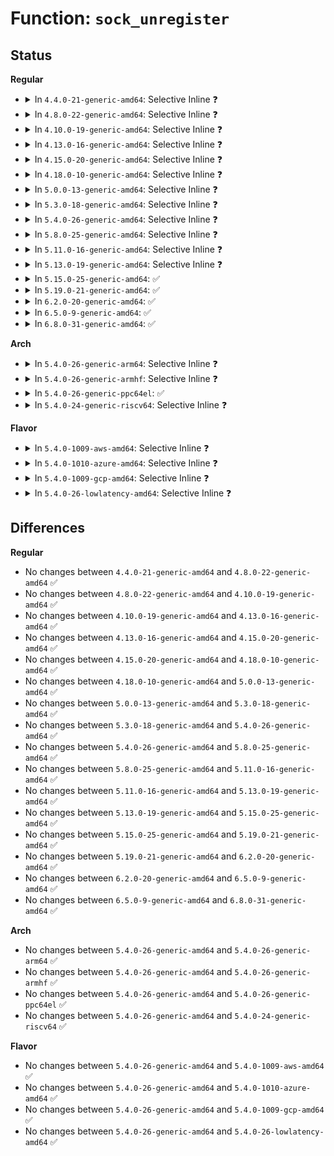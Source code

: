 # Function: <code>sock_unregister</code>

## Status
<b>Regular</b>
<ul>
<li>
<details>
<summary>In <code>4.4.0-21-generic-amd64</code>: Selective Inline ❓</summary>

```c
void sock_unregister(int family)
```

```json
{
  "name": "sock_unregister",
  "collision_type": "Unique Global",
  "inline_type": "Selective",
  "funcs": [
    {
      "addr": 18446744071586176736,
      "name": "sock_unregister",
      "external": true,
      "loc": "net/socket.c:2466",
      "file": "net/socket.c",
      "inline": "not declared, inlined",
      "caller_inline": [],
      "caller_func": [
        "net/unix/af_unix.c:af_unix_exit",
        "net/packet/af_packet.c:packet_exit"
      ]
    }
  ],
  "symbols": [
    {
      "addr": 18446744071586176736,
      "name": "sock_unregister",
      "section": ".text",
      "bind": "STB_GLOBAL",
      "size": 82
    }
  ]
}
```
</details>
</li>
<li>
<details>
<summary>In <code>4.8.0-22-generic-amd64</code>: Selective Inline ❓</summary>

```c
void sock_unregister(int family)
```

```json
{
  "name": "sock_unregister",
  "collision_type": "Unique Global",
  "inline_type": "Selective",
  "funcs": [
    {
      "addr": 18446744071586597360,
      "name": "sock_unregister",
      "external": true,
      "loc": "net/socket.c:2468",
      "file": "net/socket.c",
      "inline": "not declared, inlined",
      "caller_inline": [],
      "caller_func": [
        "net/unix/af_unix.c:af_unix_exit",
        "net/packet/af_packet.c:packet_exit"
      ]
    }
  ],
  "symbols": [
    {
      "addr": 18446744071586597360,
      "name": "sock_unregister",
      "section": ".text",
      "bind": "STB_GLOBAL",
      "size": 82
    }
  ]
}
```
</details>
</li>
<li>
<details>
<summary>In <code>4.10.0-19-generic-amd64</code>: Selective Inline ❓</summary>

```c
void sock_unregister(int family)
```

```json
{
  "name": "sock_unregister",
  "collision_type": "Unique Global",
  "inline_type": "Selective",
  "funcs": [
    {
      "addr": 18446744071586781808,
      "name": "sock_unregister",
      "external": true,
      "loc": "net/socket.c:2515",
      "file": "net/socket.c",
      "inline": "not declared, inlined",
      "caller_inline": [],
      "caller_func": [
        "net/unix/af_unix.c:af_unix_exit",
        "net/packet/af_packet.c:packet_exit"
      ]
    }
  ],
  "symbols": [
    {
      "addr": 18446744071586781808,
      "name": "sock_unregister",
      "section": ".text",
      "bind": "STB_GLOBAL",
      "size": 82
    }
  ]
}
```
</details>
</li>
<li>
<details>
<summary>In <code>4.13.0-16-generic-amd64</code>: Selective Inline ❓</summary>

```c
void sock_unregister(int family)
```

```json
{
  "name": "sock_unregister",
  "collision_type": "Unique Global",
  "inline_type": "Selective",
  "funcs": [
    {
      "addr": 18446744071586902864,
      "name": "sock_unregister",
      "external": true,
      "loc": "net/socket.c:2565",
      "file": "net/socket.c",
      "inline": "not declared, inlined",
      "caller_inline": [],
      "caller_func": [
        "net/unix/af_unix.c:af_unix_exit",
        "net/packet/af_packet.c:packet_exit"
      ]
    }
  ],
  "symbols": [
    {
      "addr": 18446744071586902864,
      "name": "sock_unregister",
      "section": ".text",
      "bind": "STB_GLOBAL",
      "size": 82
    }
  ]
}
```
</details>
</li>
<li>
<details>
<summary>In <code>4.15.0-20-generic-amd64</code>: Selective Inline ❓</summary>

```c
void sock_unregister(int family)
```

```json
{
  "name": "sock_unregister",
  "collision_type": "Unique Global",
  "inline_type": "Selective",
  "funcs": [
    {
      "addr": 18446744071587394704,
      "name": "sock_unregister",
      "external": true,
      "loc": "net/socket.c:2558",
      "file": "net/socket.c",
      "inline": "not declared, inlined",
      "caller_inline": [],
      "caller_func": [
        "net/unix/af_unix.c:af_unix_exit",
        "net/packet/af_packet.c:packet_exit"
      ]
    }
  ],
  "symbols": [
    {
      "addr": 18446744071587394704,
      "name": "sock_unregister",
      "section": ".text",
      "bind": "STB_GLOBAL",
      "size": 82
    }
  ]
}
```
</details>
</li>
<li>
<details>
<summary>In <code>4.18.0-10-generic-amd64</code>: Selective Inline ❓</summary>

```c
void sock_unregister(int family)
```

```json
{
  "name": "sock_unregister",
  "collision_type": "Unique Global",
  "inline_type": "Selective",
  "funcs": [
    {
      "addr": 18446744071587695280,
      "name": "sock_unregister",
      "external": true,
      "loc": "net/socket.c:2679",
      "file": "net/socket.c",
      "inline": "not declared, inlined",
      "caller_inline": [],
      "caller_func": [
        "net/unix/af_unix.c:af_unix_exit",
        "net/ipv6/af_inet6.c:inet6_init",
        "net/packet/af_packet.c:packet_exit"
      ]
    }
  ],
  "symbols": [
    {
      "addr": 18446744071587695280,
      "name": "sock_unregister",
      "section": ".text",
      "bind": "STB_GLOBAL",
      "size": 82
    }
  ]
}
```
</details>
</li>
<li>
<details>
<summary>In <code>5.0.0-13-generic-amd64</code>: Selective Inline ❓</summary>

```c
void sock_unregister(int family)
```

```json
{
  "name": "sock_unregister",
  "collision_type": "Unique Global",
  "inline_type": "Selective",
  "funcs": [
    {
      "addr": 18446744071587832704,
      "name": "sock_unregister",
      "external": true,
      "loc": "net/socket.c:2694",
      "file": "net/socket.c",
      "inline": "not declared, inlined",
      "caller_inline": [],
      "caller_func": [
        "net/unix/af_unix.c:af_unix_exit",
        "net/ipv6/af_inet6.c:inet6_init",
        "net/packet/af_packet.c:packet_exit"
      ]
    }
  ],
  "symbols": [
    {
      "addr": 18446744071587832704,
      "name": "sock_unregister",
      "section": ".text",
      "bind": "STB_GLOBAL",
      "size": 82
    }
  ]
}
```
</details>
</li>
<li>
<details>
<summary>In <code>5.3.0-18-generic-amd64</code>: Selective Inline ❓</summary>

```c
void sock_unregister(int family)
```

```json
{
  "name": "sock_unregister",
  "collision_type": "Unique Global",
  "inline_type": "Selective",
  "funcs": [
    {
      "addr": 18446744071588132496,
      "name": "sock_unregister",
      "external": true,
      "loc": "net/socket.c:2905",
      "file": "net/socket.c",
      "inline": "not declared, inlined",
      "caller_inline": [],
      "caller_func": [
        "net/unix/af_unix.c:af_unix_exit",
        "net/ipv6/af_inet6.c:inet6_init",
        "net/packet/af_packet.c:packet_init",
        "net/packet/af_packet.c:packet_exit",
        "net/xdp/xsk.c:xsk_init"
      ]
    }
  ],
  "symbols": [
    {
      "addr": 18446744071588132496,
      "name": "sock_unregister",
      "section": ".text",
      "bind": "STB_GLOBAL",
      "size": 86
    }
  ]
}
```
</details>
</li>
<li>
<details>
<summary>In <code>5.4.0-26-generic-amd64</code>: Selective Inline ❓</summary>

```c
void sock_unregister(int family)
```

```json
{
  "name": "sock_unregister",
  "collision_type": "Unique Global",
  "inline_type": "Selective",
  "funcs": [
    {
      "addr": 18446744071588339072,
      "name": "sock_unregister",
      "external": true,
      "loc": "net/socket.c:2985",
      "file": "net/socket.c",
      "inline": "not declared, inlined",
      "caller_inline": [],
      "caller_func": [
        "net/unix/af_unix.c:af_unix_exit",
        "net/ipv6/af_inet6.c:inet6_init",
        "net/packet/af_packet.c:packet_init",
        "net/packet/af_packet.c:packet_exit",
        "net/xdp/xsk.c:xsk_init"
      ]
    }
  ],
  "symbols": [
    {
      "addr": 18446744071588339072,
      "name": "sock_unregister",
      "section": ".text",
      "bind": "STB_GLOBAL",
      "size": 86
    }
  ]
}
```
</details>
</li>
<li>
<details>
<summary>In <code>5.8.0-25-generic-amd64</code>: Selective Inline ❓</summary>

```c
void sock_unregister(int family)
```

```json
{
  "name": "sock_unregister",
  "collision_type": "Unique Global",
  "inline_type": "Selective",
  "funcs": [
    {
      "addr": 18446744071589197232,
      "name": "sock_unregister",
      "external": true,
      "loc": "net/socket.c:3019",
      "file": "net/socket.c",
      "inline": "not declared, inlined",
      "caller_inline": [],
      "caller_func": [
        "net/unix/af_unix.c:af_unix_exit",
        "net/ipv6/af_inet6.c:inet6_init",
        "net/packet/af_packet.c:packet_init",
        "net/packet/af_packet.c:packet_exit",
        "net/xdp/xsk.c:xsk_init"
      ]
    }
  ],
  "symbols": [
    {
      "addr": 18446744071589197232,
      "name": "sock_unregister",
      "section": ".text",
      "bind": "STB_GLOBAL",
      "size": 88
    }
  ]
}
```
</details>
</li>
<li>
<details>
<summary>In <code>5.11.0-16-generic-amd64</code>: Selective Inline ❓</summary>

```c
void sock_unregister(int family)
```

```json
{
  "name": "sock_unregister",
  "collision_type": "Unique Global",
  "inline_type": "Selective",
  "funcs": [
    {
      "addr": 18446744071589195120,
      "name": "sock_unregister",
      "external": true,
      "loc": "net/socket.c:3014",
      "file": "net/socket.c",
      "inline": "not declared, inlined",
      "caller_inline": [],
      "caller_func": [
        "net/unix/af_unix.c:af_unix_exit",
        "net/ipv6/af_inet6.c:inet6_init",
        "net/packet/af_packet.c:packet_init",
        "net/packet/af_packet.c:packet_exit",
        "net/xdp/xsk.c:xsk_init"
      ]
    }
  ],
  "symbols": [
    {
      "addr": 18446744071589195120,
      "name": "sock_unregister",
      "section": ".text",
      "bind": "STB_GLOBAL",
      "size": 88
    }
  ]
}
```
</details>
</li>
<li>
<details>
<summary>In <code>5.13.0-19-generic-amd64</code>: Selective Inline ❓</summary>

```c
void sock_unregister(int family)
```

```json
{
  "name": "sock_unregister",
  "collision_type": "Unique Global",
  "inline_type": "Selective",
  "funcs": [
    {
      "addr": 18446744071589087008,
      "name": "sock_unregister",
      "external": true,
      "loc": "net/socket.c:2998",
      "file": "net/socket.c",
      "inline": "not declared, inlined",
      "caller_inline": [],
      "caller_func": [
        "net/unix/af_unix.c:af_unix_exit",
        "net/ipv6/af_inet6.c:inet6_init",
        "net/packet/af_packet.c:packet_init",
        "net/packet/af_packet.c:packet_exit",
        "net/xdp/xsk.c:xsk_init"
      ]
    }
  ],
  "symbols": [
    {
      "addr": 18446744071589087008,
      "name": "sock_unregister",
      "section": ".text",
      "bind": "STB_GLOBAL",
      "size": 88
    }
  ]
}
```
</details>
</li>
<li>
<details>
<summary>In <code>5.15.0-25-generic-amd64</code>: ✅</summary>

```c
void sock_unregister(int family)
```

```json
{
  "name": "sock_unregister",
  "collision_type": "Unique Global",
  "inline_type": "No",
  "funcs": [
    {
      "addr": 18446744071589809184,
      "name": "sock_unregister",
      "external": true,
      "loc": "net/socket.c:3071",
      "file": "net/socket.c",
      "inline": "seen, unknown",
      "caller_inline": [],
      "caller_func": [
        "net/unix/af_unix.c:af_unix_exit",
        "net/ipv6/af_inet6.c:inet6_init",
        "net/packet/af_packet.c:packet_init",
        "net/packet/af_packet.c:packet_exit",
        "net/xdp/xsk.c:xsk_init"
      ]
    }
  ],
  "symbols": [
    {
      "addr": 18446744071589809184,
      "name": "sock_unregister",
      "section": ".text",
      "bind": "STB_GLOBAL",
      "size": 135
    }
  ]
}
```
</details>
</li>
<li>
<details>
<summary>In <code>5.19.0-21-generic-amd64</code>: ✅</summary>

```c
void sock_unregister(int family)
```

```json
{
  "name": "sock_unregister",
  "collision_type": "Unique Global",
  "inline_type": "No",
  "funcs": [
    {
      "addr": 18446744071591322016,
      "name": "sock_unregister",
      "external": true,
      "loc": "net/socket.c:3147",
      "file": "net/socket.c",
      "inline": "seen, unknown",
      "caller_inline": [],
      "caller_func": [
        "net/unix/af_unix.c:af_unix_exit",
        "net/ipv6/af_inet6.c:inet6_init",
        "net/packet/af_packet.c:packet_init",
        "net/packet/af_packet.c:packet_exit",
        "net/xdp/xsk.c:xsk_init",
        "net/mctp/af_mctp.c:mctp_exit",
        "net/mctp/af_mctp.c:mctp_init"
      ]
    }
  ],
  "symbols": [
    {
      "addr": 18446744071591322016,
      "name": "sock_unregister",
      "section": ".text",
      "bind": "STB_GLOBAL",
      "size": 143
    }
  ]
}
```
</details>
</li>
<li>
<details>
<summary>In <code>6.2.0-20-generic-amd64</code>: ✅</summary>

```c
void sock_unregister(int family)
```

```json
{
  "name": "sock_unregister",
  "collision_type": "Unique Global",
  "inline_type": "No",
  "funcs": [
    {
      "addr": 18446744071593075728,
      "name": "sock_unregister",
      "external": true,
      "loc": "net/socket.c:3135",
      "file": "net/socket.c",
      "inline": "seen, unknown",
      "caller_inline": [],
      "caller_func": [
        "net/unix/af_unix.c:af_unix_exit",
        "net/ipv6/af_inet6.c:inet6_init",
        "net/packet/af_packet.c:packet_exit",
        "net/xdp/xsk.c:xsk_init",
        "net/mctp/af_mctp.c:mctp_exit",
        "net/mctp/af_mctp.c:mctp_init"
      ]
    }
  ],
  "symbols": [
    {
      "addr": 18446744071593075728,
      "name": "sock_unregister",
      "section": ".text",
      "bind": "STB_GLOBAL",
      "size": 143
    }
  ]
}
```
</details>
</li>
<li>
<details>
<summary>In <code>6.5.0-9-generic-amd64</code>: ✅</summary>

```c
void sock_unregister(int family)
```

```json
{
  "name": "sock_unregister",
  "collision_type": "Unique Global",
  "inline_type": "No",
  "funcs": [
    {
      "addr": 18446744071593527248,
      "name": "sock_unregister",
      "external": true,
      "loc": "net/socket.c:3173",
      "file": "net/socket.c",
      "inline": "seen, unknown",
      "caller_inline": [],
      "caller_func": [
        "net/unix/af_unix.c:af_unix_exit",
        "net/ipv6/af_inet6.c:inet6_init",
        "net/packet/af_packet.c:packet_exit",
        "net/xdp/xsk.c:xsk_init",
        "net/mctp/af_mctp.c:mctp_exit",
        "net/mctp/af_mctp.c:mctp_init"
      ]
    }
  ],
  "symbols": [
    {
      "addr": 18446744071593527248,
      "name": "sock_unregister",
      "section": ".text",
      "bind": "STB_GLOBAL",
      "size": 143
    }
  ]
}
```
</details>
</li>
<li>
<details>
<summary>In <code>6.8.0-31-generic-amd64</code>: ✅</summary>

```c
void sock_unregister(int family)
```

```json
{
  "name": "sock_unregister",
  "collision_type": "Unique Global",
  "inline_type": "No",
  "funcs": [
    {
      "addr": 18446744071594299088,
      "name": "sock_unregister",
      "external": true,
      "loc": "net/socket.c:3243",
      "file": "net/socket.c",
      "inline": "seen, unknown",
      "caller_inline": [],
      "caller_func": [
        "net/ipv6/af_inet6.c:inet6_init",
        "net/packet/af_packet.c:packet_exit",
        "net/xdp/xsk.c:xsk_init",
        "net/mctp/af_mctp.c:mctp_exit",
        "net/mctp/af_mctp.c:mctp_init"
      ]
    }
  ],
  "symbols": [
    {
      "addr": 18446744071594299088,
      "name": "sock_unregister",
      "section": ".text",
      "bind": "STB_GLOBAL",
      "size": 143
    }
  ]
}
```
</details>
</li>
</ul>
<b>Arch</b>
<ul>
<li>
<details>
<summary>In <code>5.4.0-26-generic-arm64</code>: Selective Inline ❓</summary>

```c
void sock_unregister(int family)
```

```json
{
  "name": "sock_unregister",
  "collision_type": "Unique Global",
  "inline_type": "Selective",
  "funcs": [
    {
      "addr": 18446603336501831352,
      "name": "sock_unregister",
      "external": true,
      "loc": "net/socket.c:2985",
      "file": "net/socket.c",
      "inline": "not declared, inlined",
      "caller_inline": [],
      "caller_func": [
        "net/unix/af_unix.c:af_unix_exit",
        "net/ipv6/af_inet6.c:inet6_init",
        "net/packet/af_packet.c:packet_init",
        "net/packet/af_packet.c:packet_exit",
        "net/xdp/xsk.c:xsk_init"
      ]
    }
  ],
  "symbols": [
    {
      "addr": 18446603336501831352,
      "name": "sock_unregister",
      "section": ".text",
      "bind": "STB_GLOBAL",
      "size": 188
    }
  ]
}
```
</details>
</li>
<li>
<details>
<summary>In <code>5.4.0-26-generic-armhf</code>: Selective Inline ❓</summary>

```c
void sock_unregister(int family)
```

```json
{
  "name": "sock_unregister",
  "collision_type": "Unique Global",
  "inline_type": "Selective",
  "funcs": [
    {
      "addr": 3234611820,
      "name": "sock_unregister",
      "external": true,
      "loc": "net/socket.c:2985",
      "file": "net/socket.c",
      "inline": "not declared, inlined",
      "caller_inline": [],
      "caller_func": [
        "net/unix/af_unix.c:af_unix_exit",
        "net/ipv6/af_inet6.c:inet6_init",
        "net/packet/af_packet.c:packet_init",
        "net/packet/af_packet.c:packet_exit",
        "net/xdp/xsk.c:xsk_init"
      ]
    }
  ],
  "symbols": [
    {
      "addr": 3234611820,
      "name": "sock_unregister",
      "section": ".text",
      "bind": "STB_GLOBAL",
      "size": 116
    }
  ]
}
```
</details>
</li>
<li>
<details>
<summary>In <code>5.4.0-26-generic-ppc64el</code>: ✅</summary>

```c
void sock_unregister(int family)
```

```json
{
  "name": "sock_unregister",
  "collision_type": "Unique Global",
  "inline_type": "No",
  "funcs": [
    {
      "addr": 13835058055295232080,
      "name": "sock_unregister",
      "external": true,
      "loc": "net/socket.c:2985",
      "file": "net/socket.c",
      "inline": "seen, unknown",
      "caller_inline": [],
      "caller_func": [
        "net/unix/af_unix.c:af_unix_exit",
        "net/ipv6/af_inet6.c:inet6_init",
        "net/packet/af_packet.c:packet_init",
        "net/packet/af_packet.c:packet_exit",
        "net/xdp/xsk.c:xsk_init"
      ]
    }
  ],
  "symbols": [
    {
      "addr": 13835058055295232080,
      "name": "sock_unregister",
      "section": ".text",
      "bind": "STB_GLOBAL",
      "size": 204
    }
  ]
}
```
</details>
</li>
<li>
<details>
<summary>In <code>5.4.0-24-generic-riscv64</code>: Selective Inline ❓</summary>

```c
void sock_unregister(int family)
```

```json
{
  "name": "sock_unregister",
  "collision_type": "Unique Global",
  "inline_type": "Selective",
  "funcs": [
    {
      "addr": 18446743936278177386,
      "name": "sock_unregister",
      "external": true,
      "loc": "net/socket.c:2985",
      "file": "net/socket.c",
      "inline": "not declared, inlined",
      "caller_inline": [],
      "caller_func": [
        "net/unix/af_unix.c:af_unix_exit",
        "net/ipv6/af_inet6.c:inet6_init",
        "net/packet/af_packet.c:packet_init",
        "net/packet/af_packet.c:packet_exit",
        "net/xdp/xsk.c:xsk_init"
      ]
    }
  ],
  "symbols": [
    {
      "addr": 18446743936278177386,
      "name": "sock_unregister",
      "section": ".text",
      "bind": "STB_GLOBAL",
      "size": 170
    }
  ]
}
```
</details>
</li>
</ul>
<b>Flavor</b>
<ul>
<li>
<details>
<summary>In <code>5.4.0-1009-aws-amd64</code>: Selective Inline ❓</summary>

```c
void sock_unregister(int family)
```

```json
{
  "name": "sock_unregister",
  "collision_type": "Unique Global",
  "inline_type": "Selective",
  "funcs": [
    {
      "addr": 18446744071587945856,
      "name": "sock_unregister",
      "external": true,
      "loc": "net/socket.c:2985",
      "file": "net/socket.c",
      "inline": "not declared, inlined",
      "caller_inline": [],
      "caller_func": [
        "net/unix/af_unix.c:af_unix_exit",
        "net/ipv6/af_inet6.c:inet6_init",
        "net/packet/af_packet.c:packet_init",
        "net/packet/af_packet.c:packet_exit",
        "net/xdp/xsk.c:xsk_init"
      ]
    }
  ],
  "symbols": [
    {
      "addr": 18446744071587945856,
      "name": "sock_unregister",
      "section": ".text",
      "bind": "STB_GLOBAL",
      "size": 86
    }
  ]
}
```
</details>
</li>
<li>
<details>
<summary>In <code>5.4.0-1010-azure-amd64</code>: Selective Inline ❓</summary>

```c
void sock_unregister(int family)
```

```json
{
  "name": "sock_unregister",
  "collision_type": "Unique Global",
  "inline_type": "Selective",
  "funcs": [
    {
      "addr": 18446744071587658960,
      "name": "sock_unregister",
      "external": true,
      "loc": "net/socket.c:2985",
      "file": "net/socket.c",
      "inline": "not declared, inlined",
      "caller_inline": [],
      "caller_func": [
        "net/unix/af_unix.c:af_unix_exit",
        "net/ipv6/af_inet6.c:inet6_init",
        "net/packet/af_packet.c:packet_init",
        "net/packet/af_packet.c:packet_exit",
        "net/xdp/xsk.c:xsk_init"
      ]
    }
  ],
  "symbols": [
    {
      "addr": 18446744071587658960,
      "name": "sock_unregister",
      "section": ".text",
      "bind": "STB_GLOBAL",
      "size": 86
    }
  ]
}
```
</details>
</li>
<li>
<details>
<summary>In <code>5.4.0-1009-gcp-amd64</code>: Selective Inline ❓</summary>

```c
void sock_unregister(int family)
```

```json
{
  "name": "sock_unregister",
  "collision_type": "Unique Global",
  "inline_type": "Selective",
  "funcs": [
    {
      "addr": 18446744071588277632,
      "name": "sock_unregister",
      "external": true,
      "loc": "net/socket.c:2985",
      "file": "net/socket.c",
      "inline": "not declared, inlined",
      "caller_inline": [],
      "caller_func": [
        "net/unix/af_unix.c:af_unix_exit",
        "net/ipv6/af_inet6.c:inet6_init",
        "net/packet/af_packet.c:packet_init",
        "net/packet/af_packet.c:packet_exit",
        "net/xdp/xsk.c:xsk_init"
      ]
    }
  ],
  "symbols": [
    {
      "addr": 18446744071588277632,
      "name": "sock_unregister",
      "section": ".text",
      "bind": "STB_GLOBAL",
      "size": 86
    }
  ]
}
```
</details>
</li>
<li>
<details>
<summary>In <code>5.4.0-26-lowlatency-amd64</code>: Selective Inline ❓</summary>

```c
void sock_unregister(int family)
```

```json
{
  "name": "sock_unregister",
  "collision_type": "Unique Global",
  "inline_type": "Selective",
  "funcs": [
    {
      "addr": 18446744071588410160,
      "name": "sock_unregister",
      "external": true,
      "loc": "net/socket.c:2985",
      "file": "net/socket.c",
      "inline": "not declared, inlined",
      "caller_inline": [],
      "caller_func": [
        "net/unix/af_unix.c:af_unix_exit",
        "net/ipv6/af_inet6.c:inet6_init",
        "net/packet/af_packet.c:packet_init",
        "net/packet/af_packet.c:packet_exit",
        "net/xdp/xsk.c:xsk_init"
      ]
    }
  ],
  "symbols": [
    {
      "addr": 18446744071588410160,
      "name": "sock_unregister",
      "section": ".text",
      "bind": "STB_GLOBAL",
      "size": 84
    }
  ]
}
```
</details>
</li>
</ul>

## Differences
<b>Regular</b>
<ul>
<li>
No changes between <code>4.4.0-21-generic-amd64</code> and <code>4.8.0-22-generic-amd64</code> ✅
</li>
<li>
No changes between <code>4.8.0-22-generic-amd64</code> and <code>4.10.0-19-generic-amd64</code> ✅
</li>
<li>
No changes between <code>4.10.0-19-generic-amd64</code> and <code>4.13.0-16-generic-amd64</code> ✅
</li>
<li>
No changes between <code>4.13.0-16-generic-amd64</code> and <code>4.15.0-20-generic-amd64</code> ✅
</li>
<li>
No changes between <code>4.15.0-20-generic-amd64</code> and <code>4.18.0-10-generic-amd64</code> ✅
</li>
<li>
No changes between <code>4.18.0-10-generic-amd64</code> and <code>5.0.0-13-generic-amd64</code> ✅
</li>
<li>
No changes between <code>5.0.0-13-generic-amd64</code> and <code>5.3.0-18-generic-amd64</code> ✅
</li>
<li>
No changes between <code>5.3.0-18-generic-amd64</code> and <code>5.4.0-26-generic-amd64</code> ✅
</li>
<li>
No changes between <code>5.4.0-26-generic-amd64</code> and <code>5.8.0-25-generic-amd64</code> ✅
</li>
<li>
No changes between <code>5.8.0-25-generic-amd64</code> and <code>5.11.0-16-generic-amd64</code> ✅
</li>
<li>
No changes between <code>5.11.0-16-generic-amd64</code> and <code>5.13.0-19-generic-amd64</code> ✅
</li>
<li>
No changes between <code>5.13.0-19-generic-amd64</code> and <code>5.15.0-25-generic-amd64</code> ✅
</li>
<li>
No changes between <code>5.15.0-25-generic-amd64</code> and <code>5.19.0-21-generic-amd64</code> ✅
</li>
<li>
No changes between <code>5.19.0-21-generic-amd64</code> and <code>6.2.0-20-generic-amd64</code> ✅
</li>
<li>
No changes between <code>6.2.0-20-generic-amd64</code> and <code>6.5.0-9-generic-amd64</code> ✅
</li>
<li>
No changes between <code>6.5.0-9-generic-amd64</code> and <code>6.8.0-31-generic-amd64</code> ✅
</li>
</ul>
<b>Arch</b>
<ul>
<li>
No changes between <code>5.4.0-26-generic-amd64</code> and <code>5.4.0-26-generic-arm64</code> ✅
</li>
<li>
No changes between <code>5.4.0-26-generic-amd64</code> and <code>5.4.0-26-generic-armhf</code> ✅
</li>
<li>
No changes between <code>5.4.0-26-generic-amd64</code> and <code>5.4.0-26-generic-ppc64el</code> ✅
</li>
<li>
No changes between <code>5.4.0-26-generic-amd64</code> and <code>5.4.0-24-generic-riscv64</code> ✅
</li>
</ul>
<b>Flavor</b>
<ul>
<li>
No changes between <code>5.4.0-26-generic-amd64</code> and <code>5.4.0-1009-aws-amd64</code> ✅
</li>
<li>
No changes between <code>5.4.0-26-generic-amd64</code> and <code>5.4.0-1010-azure-amd64</code> ✅
</li>
<li>
No changes between <code>5.4.0-26-generic-amd64</code> and <code>5.4.0-1009-gcp-amd64</code> ✅
</li>
<li>
No changes between <code>5.4.0-26-generic-amd64</code> and <code>5.4.0-26-lowlatency-amd64</code> ✅
</li>
</ul>
